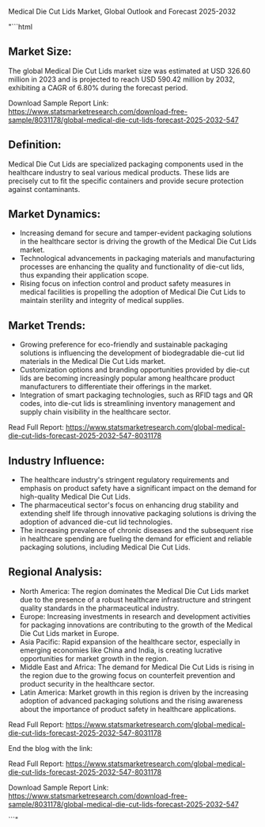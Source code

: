 Medical Die Cut Lids Market, Global Outlook and Forecast 2025-2032

"```html
<!DOCTYPE html>
<html>
<head>
<title>Medical Die Cut Lids Market, Global Outlook and Forecast 2025-2032</title>
</head>
<body>

<h2>Market Size:</h2>
<p>The global Medical Die Cut Lids market size was estimated at USD 326.60 million in 2023 and is projected to reach USD 590.42 million by 2032, exhibiting a CAGR of 6.80% during the forecast period.<p>
<p>Download Sample Report Link: <a href='https://www.statsmarketresearch.com/download-free-sample/8031178/global-medical-die-cut-lids-forecast-2025-2032-547'>https://www.statsmarketresearch.com/download-free-sample/8031178/global-medical-die-cut-lids-forecast-2025-2032-547</a> <p>

<h2>Definition:</h2>
<p>Medical Die Cut Lids are specialized packaging components used in the healthcare industry to seal various medical products. These lids are precisely cut to fit the specific containers and provide secure protection against contaminants.<p>

<h2>Market Dynamics:</h2>
<ul>
<li>Increasing demand for secure and tamper-evident packaging solutions in the healthcare sector is driving the growth of the Medical Die Cut Lids market.</li>
<li>Technological advancements in packaging materials and manufacturing processes are enhancing the quality and functionality of die-cut lids, thus expanding their application scope.</li>
<li>Rising focus on infection control and product safety measures in medical facilities is propelling the adoption of Medical Die Cut Lids to maintain sterility and integrity of medical supplies.</li>
</ul>

<h2>Market Trends:</h2>
<ul>
<li>Growing preference for eco-friendly and sustainable packaging solutions is influencing the development of biodegradable die-cut lid materials in the Medical Die Cut Lids market.</li>
<li>Customization options and branding opportunities provided by die-cut lids are becoming increasingly popular among healthcare product manufacturers to differentiate their offerings in the market.</li>
<li>Integration of smart packaging technologies, such as RFID tags and QR codes, into die-cut lids is streamlining inventory management and supply chain visibility in the healthcare sector.</li>
</ul>
<p>Read Full Report: <a href='https://www.statsmarketresearch.com/global-medical-die-cut-lids-forecast-2025-2032-547-8031178'>https://www.statsmarketresearch.com/global-medical-die-cut-lids-forecast-2025-2032-547-8031178</a> <p>

<h2>Industry Influence:</h2>
<ul>
<li>The healthcare industry's stringent regulatory requirements and emphasis on product safety have a significant impact on the demand for high-quality Medical Die Cut Lids.</li>
<li>The pharmaceutical sector's focus on enhancing drug stability and extending shelf life through innovative packaging solutions is driving the adoption of advanced die-cut lid technologies.</li>
<li>The increasing prevalence of chronic diseases and the subsequent rise in healthcare spending are fueling the demand for efficient and reliable packaging solutions, including Medical Die Cut Lids.</li>
</ul>

<h2>Regional Analysis:</h2>
<ul>
<li>North America: The region dominates the Medical Die Cut Lids market due to the presence of a robust healthcare infrastructure and stringent quality standards in the pharmaceutical industry.</li>
<li>Europe: Increasing investments in research and development activities for packaging innovations are contributing to the growth of the Medical Die Cut Lids market in Europe.</li>
<li>Asia Pacific: Rapid expansion of the healthcare sector, especially in emerging economies like China and India, is creating lucrative opportunities for market growth in the region.</li>
<li>Middle East and Africa: The demand for Medical Die Cut Lids is rising in the region due to the growing focus on counterfeit prevention and product security in the healthcare sector.</li>
<li>Latin America: Market growth in this region is driven by the increasing adoption of advanced packaging solutions and the rising awareness about the importance of product safety in healthcare applications.</li>
</ul>
<p>Read Full Report: <a href='https://www.statsmarketresearch.com/global-medical-die-cut-lids-forecast-2025-2032-547-8031178'>https://www.statsmarketresearch.com/global-medical-die-cut-lids-forecast-2025-2032-547-8031178</a> <p>

<p>End the blog with the link:<p>
<p>Read Full Report: <a href='https://www.statsmarketresearch.com/global-medical-die-cut-lids-forecast-2025-2032-547-8031178'>https://www.statsmarketresearch.com/global-medical-die-cut-lids-forecast-2025-2032-547-8031178</a> <p>
<p>Download Sample Report Link: <a href='https://www.statsmarketresearch.com/download-free-sample/8031178/global-medical-die-cut-lids-forecast-2025-2032-547'>https://www.statsmarketresearch.com/download-free-sample/8031178/global-medical-die-cut-lids-forecast-2025-2032-547</a> <p>

</body>
</html>
```"
